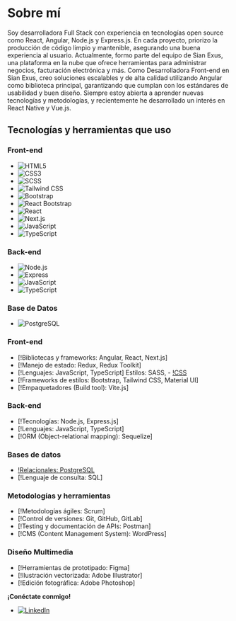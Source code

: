 # Sobre mí

Soy desarrolladora Full Stack con experiencia en tecnologías open source como React, Angular, Node.js y Express.js. En cada proyecto, priorizo la producción de código limpio y mantenible, asegurando una buena experiencia al usuario. Actualmente, formo parte del equipo de Sian Exus, una plataforma en la nube que ofrece herramientas para administrar negocios, facturación electrónica y más. Como Desarrolladora Front-end en Sian Exus, creo soluciones escalables y de alta calidad utilizando Angular como biblioteca principal, garantizando que cumplan con los estándares de usabilidad y buen diseño. Siempre estoy abierta a aprender nuevas tecnologías y metodologías, y recientemente he desarrollado un interés en React Native y Vue.js.

## Tecnologías y herramientas que uso

### Front-end
- ![HTML5](https://img.shields.io/badge/HTML5-E34F26?style=for-the-badge&logo=html5&logoColor=white)
- ![CSS3](https://img.shields.io/badge/CSS3-1572B6?style=for-the-badge&logo=css3&logoColor=white)
- ![SCSS](https://img.shields.io/badge/SCSS-CC6699?style=for-the-badge&logo=sass&logoColor=white)
- ![Tailwind CSS](https://img.shields.io/badge/Tailwind%20CSS-38B2AC?style=for-the-badge&logo=tailwind-css&logoColor=white)
- ![Bootstrap](https://img.shields.io/badge/Bootstrap-563D7C?style=for-the-badge&logo=bootstrap&logoColor=white)
- ![React Bootstrap](https://img.shields.io/badge/React%20Bootstrap-61dafb?style=for-the-badge&logo=bootstrap&logoColor=white)
- ![React](https://img.shields.io/badge/React-61DAFB?style=for-the-badge&logo=react&logoColor=black)
- ![Next.js](https://img.shields.io/badge/Next.js-000000?style=for-the-badge&logo=next.js&logoColor=white)
- ![JavaScript](https://img.shields.io/badge/JavaScript-F7DF1E?style=for-the-badge&logo=javascript&logoColor=black)
- ![TypeScript](https://img.shields.io/badge/TypeScript-3178C6?style=for-the-badge&logo=typescript&logoColor=white)

### Back-end
- ![Node.js](https://img.shields.io/badge/Node.js-43853D?style=for-the-badge&logo=node.js&logoColor=white)
- ![Express](https://img.shields.io/badge/Express-000000?style=for-the-badge&logo=express&logoColor=white)
- ![JavaScript](https://img.shields.io/badge/JavaScript-F7DF1E?style=for-the-badge&logo=javascript&logoColor=black)
- ![TypeScript](https://img.shields.io/badge/TypeScript-3178C6?style=for-the-badge&logo=typescript&logoColor=white)

### Base de Datos
- ![PostgreSQL](https://img.shields.io/badge/PostgreSQL-336791?style=for-the-badge&logo=postgresql&logoColor=white)

### Front-end
- [!Bibliotecas y frameworks: Angular, React, Next.js]
- [!Manejo de estado: Redux, Redux Toolkit]
- [!Lenguajes: JavaScript, TypeScript]
Estilos: SASS, - [!CSS](https://img.shields.io/badge/CSS3-1572B6?style=for-the-badge&logo=css3&logoColor=white)
- [!Frameworks de estilos: Bootstrap, Tailwind CSS, Material UI]
- [!Empaquetadores (Build tool): Vite.js]

### Back-end
- [!Tecnologías: Node.js, Express.js]
- [!Lenguajes: JavaScript, TypeScript]
- [!ORM (Object-relational mapping): Sequelize]

### Bases de datos
- [!Relacionales: PostgreSQL](https://img.shields.io/badge/PostgreSQL-336791?style=for-the-badge&logo=postgresql&logoColor=white)
- [!Lenguaje de consulta: SQL]

### Metodologías y herramientas
- [!Metodologías ágiles: Scrum]
- [!Control de versiones: Git, GitHub, GitLab]
- [!Testing y documentación de APIs: Postman]
- [!CMS (Content Management System): WordPress]

### Diseño Multimedia
- [!Herramientas de prototipado: Figma]
- [!Ilustración vectorizada: Adobe Illustrator]
- [!Edición fotográfica: Adobe Photoshop]

**¡Conéctate conmigo!**
- [![LinkedIn](https://img.shields.io/badge/LinkedIn-Valentina%20Ortiz-blue)](https://www.linkedin.com/in/svalentinaog/) 
